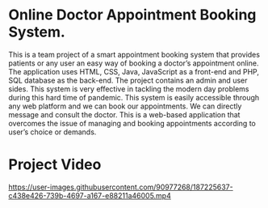 # Online Doctor Appointment Booking System.

This is a team project of a smart appointment booking system that provides patients or any user an easy way of booking a doctor’s appointment online.
The application uses HTML, CSS, Java, JavaScript as a front-end and PHP, SQL database as the back-end.
The project contains an admin and user sides.
This system is very effective in  tackling the modern day problems during this hard time of pandemic.
This system is  easily accessible through any web platform and we can book our appointments. We can directly message and consult the doctor.
This is a web-based application that overcomes the issue of managing and booking appointments according to user’s choice or demands.

# Project Video
https://user-images.githubusercontent.com/90977268/187225637-c438e426-739b-4697-a167-e88211a46005.mp4
